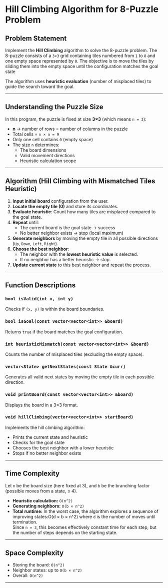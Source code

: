 # Hill Climbing Algorithm for 8-Puzzle Problem

## Problem Statement
Implement the **Hill Climbing** algorithm to solve the 8-puzzle problem. The 8-puzzle consists of a `3×3` grid containing tiles numbered from `1` to `8` and one empty space represented by `0`. The objective is to move the tiles by sliding them into the empty space until the configuration matches the goal state

The algorithm uses **heuristic evaluation** (number of misplaced tiles) to guide the search toward the goal.

---

## Understanding the Puzzle Size
In this program, the puzzle is fixed at size **3×3** (which means `n = 3`):
- **n** → number of rows = number of columns in the puzzle
- Total cells = `n × n = 9`
- Only one cell contains `0` (empty space)  
- The size `n` determines:
  - The board dimensions
  - Valid movement directions
  - Heuristic calculation scope

---

## Algorithm (Hill Climbing with Mismatched Tiles Heuristic)

1. **Input initial board** configuration from the user.
2. **Locate the empty tile (0)** and store its coordinates.
3. **Evaluate heuristic**: Count how many tiles are misplaced compared to the goal state.
4. **Repeat** until:
   - The current board is the goal state → success
   - No better neighbor exists → stop (local maximum)
5. **Generate neighbors** by moving the empty tile in all possible directions (`Up`, `Down`, `Left`, `Right`).
6. **Choose the best neighbor**:
   - The neighbor with the **lowest heuristic value** is selected.
   - If no neighbor has a better heuristic → stop.
7. **Update current state** to this best neighbor and repeat the process.

---

## Function Descriptions

### `bool isValid(int x, int y)`
Checks if `(x, y)` is within the board boundaries.

### `bool isGoal(const vector<vector<int>> &board)`
Returns `true` if the board matches the goal configuration.

### `int heuristicMismatch(const vector<vector<int>> &board)`
Counts the number of misplaced tiles (excluding the empty space).

### `vector<State> getNextStates(const State &curr)`
Generates all valid next states by moving the empty tile in each possible direction.

### `void printBoard(const vector<vector<int>> &board)`
Displays the board in a 3×3 format.

### `void hillClimbing(vector<vector<int>> startBoard)`
Implements the hill climbing algorithm:
- Prints the current state and heuristic
- Checks for the goal state
- Chooses the best neighbor with a lower heuristic
- Stops if no better neighbor exists

---

## Time Complexity
Let `n` be the board size (here fixed at 3), and `b` be the branching factor (possible moves from a state, ≤ 4).  
- **Heuristic calculation:** `O(n^2)`  
- **Generating neighbors:** `O(b × n^2)`  
- **Total runtime:** In the worst case, the algorithm explores a sequence of improving states:O(d × b × n^2)
where `d` is the number of moves until termination.  
Since `n = 3`, this becomes effectively constant time for each step, but the number of steps depends on the starting state.

---

## Space Complexity
- Storing the board: `O(n^2)`
- Neighbor states: up to `O(b × n^2)`
- Overall: `O(n^2)`

---

